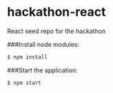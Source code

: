 # hackathon-react

React seed repo for the hackathon

###Install node modules:
```sh
$ npm install
```
###Start the application:
```sh
$ npm start
```